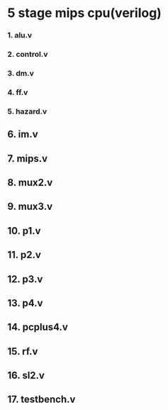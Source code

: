 # 5 stage mips cpu(verilog)
### 1. alu.v
### 2. control.v
### 3. dm.v
### 4. ff.v
### 5. hazard.v
## 6. im.v
## 7. mips.v
## 8. mux2.v
## 9. mux3.v
## 10. p1.v
## 11. p2.v
## 12. p3.v
## 13. p4.v
## 14. pcplus4.v
## 15. rf.v
## 16. sl2.v
## 17. testbench.v 
<!--stackedit_data:
eyJoaXN0b3J5IjpbNzc0MjE5NTQ0XX0=
-->